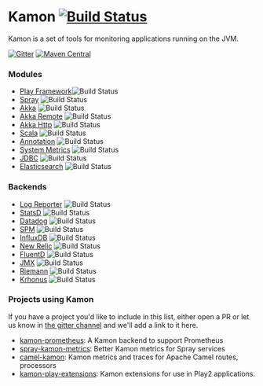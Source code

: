 Kamon     [![Build Status](https://travis-ci.org/kamon-io/Kamon.svg?branch=master)](https://travis-ci.org/kamon-io/Kamon)
=========  

Kamon is a set of tools for monitoring applications running on the JVM.

[![Gitter](https://badges.gitter.im/Join%20Chat.svg)](https://gitter.im/kamon-io/Kamon?utm_source=badge&utm_medium=badge&utm_campaign=pr-badge&utm_content=badge)
[![Maven Central](https://maven-badges.herokuapp.com/maven-central/io.kamon/kamon-core_2.11/badge.svg)](https://maven-badges.herokuapp.com/maven-central/io.kamon/kamon-core_2.11)


### Modules ###

* [Play Framework]![Build Status](https://travis-ci.org/kamon-io/kamon-play.svg?branch=master)
* [Spray]  ![Build Status](https://travis-ci.org/kamon-io/kamon-spray.svg?branch=master)
* [Akka]  ![Build Status](https://travis-ci.org/kamon-io/kamon-akka.svg?branch=master)
* [Akka Remote]  ![Build Status](https://travis-ci.org/kamon-io/kamon-akka-remote.svg?branch=master)
* [Akka Http]  ![Build Status](https://travis-ci.org/kamon-io/kamon-akka-http.svg?branch=master)
* [Scala]  ![Build Status](https://travis-ci.org/kamon-io/kamon-scala.svg?branch=master)
* [Annotation]  ![Build Status](https://travis-ci.org/kamon-io/kamon-annotation.svg?branch=master)
* [System Metrics]  ![Build Status](https://travis-ci.org/kamon-io/kamon-system-metrics.svg?branch=master)
* [JDBC]  ![Build Status](https://travis-ci.org/kamon-io/kamon-jdbc.svg?branch=master)
* [Elasticsearch]  ![Build Status](https://travis-ci.org/kamon-io/kamon-elasticsearch.svg?branch=master)

### Backends ###

* [Log Reporter]  ![Build Status](https://travis-ci.org/kamon-io/kamon-log-reporter.svg?branch=master)
* [StatsD]  ![Build Status](https://travis-ci.org/kamon-io/kamon-statsd.svg?branch=master)
* [Datadog]  ![Build Status](https://travis-ci.org/kamon-io/kamon-datadog.svg?branch=master)
* [SPM] ![Build Status](https://travis-ci.org/kamon-io/kamon-spm.svg?branch=master)
* [InfluxDB]  ![Build Status](https://travis-ci.org/kamon-io/kamon-influxdb.svg?branch=master)
* [New Relic]  ![Build Status](https://travis-ci.org/kamon-io/kamon-newrelic.svg?branch=master)
* [FluentD]  ![Build Status](https://travis-ci.org/kamon-io/kamon-fluentd.svg?branch=master)
* [JMX]  ![Build Status](https://travis-ci.org/kamon-io/kamon-jmx.svg?branch=master)
* [Riemann]  ![Build Status](https://travis-ci.org/kamon-io/kamon-riemann.svg?branch=master)
* [Krhonus]  ![Build Status](https://travis-ci.org/kamon-io/kamon-khronus.svg?branch=master)


### Projects using Kamon ###

If you have a project you'd like to include in this list, either open a PR or let us know in [the gitter channel](https://gitter.im/kamon-io/Kamon) and we'll add a link to it here.

* [kamon-prometheus](https://github.com/MonsantoCo/kamon-prometheus): A Kamon backend to support Prometheus
* [spray-kamon-metrics](https://github.com/MonsantoCo/spray-kamon-metrics): Better Kamon metrics for Spray services
* [camel-kamon](https://github.com/osinka/camel-kamon): Kamon metrics and traces for Apache Camel routes, processors
* [kamon-play-extensions](https://github.com/agiledigital/kamon-play-extensions): Kamon extensions for use in Play2 applications.




[Play Framework]: https://github.com/kamon-io/kamon-play
[Spray]: https://github.com/kamon-io/kamon-spray
[Akka]:https://github.com/kamon-io/kamon-akka                                          
[Akka Remote]: https://github.com/kamon-io/kamon-akka-remote
[Akka Http]: https://github.com/kamon-io/kamon-akka-http
[Scala]: https://github.com/kamon-io/kamon-scala 
[Annotation]: https://github.com/kamon-io/kamon-annotation 
[System Metrics]: https://github.com/kamon-io/kamon-system-metrics
[JDBC]: https://github.com/kamon-io/kamon-jdbc
[Elasticsearch]: https://github.com/kamon-io/kamon-elasticsearch

[Log Reporter]: https://github.com/kamon-io/kamon-log-reporter
[SPM]: https://github.com/kamon-io/kamon-spm
[Datadog]: https://github.com/kamon-io/kamon-datadog
[FluentD]: https://github.com/kamon-io/kamon-fluentd
[JMX]: https://github.com/kamon-io/kamon-jmx
[StatsD]: https://github.com/kamon-io/kamon-statsd
[Riemann]: https://github.com/kamon-io/kamon-riemann 
[Krhonus]: https://github.com/kamon-io/kamon-khronus 
[New Relic]: https://github.com/kamon-io/kamon-newrelic
[InfluxDB]: https://github.com/kamon-io/kamon-influxdb


